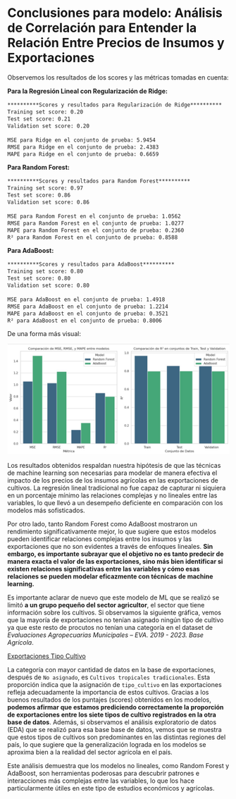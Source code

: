 # **Conclusiones para modelo: Análisis de Correlación para Entender la Relación Entre Precios de Insumos y Exportaciones**

Observemos los resultados de los scores y las métricas tomadas en cuenta:

**Para la Regresión Lineal con Regularización de Ridge:**

```
**********Scores y resultados para Regularización de Ridge**********
Training set score: 0.20
Test set score: 0.21
Validation set score: 0.20

MSE para Ridge en el conjunto de prueba: 5.9454
RMSE para Ridge en el conjunto de prueba: 2.4383
MAPE para Ridge en el conjunto de prueba: 0.6659

```

**Para Random Forest:**

```
**********Scores y resultados para Random Forest**********
Training set score: 0.97
Test set score: 0.86
Validation set score: 0.86

MSE para Random Forest en el conjunto de prueba: 1.0562
RMSE para Random Forest en el conjunto de prueba: 1.0277
MAPE para Random Forest en el conjunto de prueba: 0.2360
R² para Random Forest en el conjunto de prueba: 0.8588

```

**Para AdaBoost:**

```
**********Scores y resultados para AdaBoost**********
Training set score: 0.80
Test set score: 0.80
Validation set score: 0.80

MSE para AdaBoost en el conjunto de prueba: 1.4918
RMSE para AdaBoost en el conjunto de prueba: 1.2214
MAPE para AdaBoost en el conjunto de prueba: 0.3521
R² para AdaBoost en el conjunto de prueba: 0.8006
```
De una forma más visual:

![Métricas del Modelo](../metricas_modelo_1.jpg)

Los resultados obtenidos respaldan nuestra hipótesis de que las técnicas de machine learning son necesarias para modelar de manera efectiva el impacto de los precios de los insumos agrícolas en las exportaciones de cultivos. La regresión lineal tradicional no fue capaz de capturar ni siquiera en un porcentaje mínimo las relaciones complejas y no lineales entre las variables, lo que llevó a un desempeño deficiente en comparación con los modelos más sofisticados.

Por otro lado, tanto Random Forest como AdaBoost mostraron un rendimiento significativamente mejor, lo que sugiere que estos modelos pueden identificar relaciones complejas entre los insumos y las exportaciones que no son evidentes a través de enfoques lineales. **Sin embargo, es importante subrayar que el objetivo no es tanto predecir de manera exacta el valor de las exportaciones, sino más bien identificar si existen relaciones significativas entre las variables y cómo esas relaciones se pueden modelar eficazmente con técnicas de machine learning.**


Es importante aclarar de nuevo que este modelo de ML que se realizó se limitó **a un grupo pequeño del sector agricultor**, el sector que tiene información sobre los cultivos. Si observamos la siguiente gráfica, vemos que la mayoría de exportaciones no tenían asignado ningún tipo de cultivo ya que este resto de procutos no tenían una categoría en el dataset de *Evaluaciones Agropecuarias Municipales – EVA. 2019 - 2023. Base Agrícola*.

[Exportaciones Tipo Cultivo](../exportaciones_tipo_cultivo.jpg)


La categoría con mayor cantidad de datos en la base de exportaciones, después de `No asignado`, es `Cultivos tropicales tradicionales`. Esta proporción indica que la asignación de `tipo_cultivo` en las exportaciones refleja adecuadamente la importancia de estos cultivos. Gracias a los buenos resultados de los puntajes (scores) obtenidos en los modelos, **podemos afirmar que estamos prediciendo correctamente la proporción de exportaciones entre los siete tipos de cultivo registrados en la otra base de datos**. Además, si observamos el análisis exploratorio de datos (EDA) que se realizó para esa base base de datos, vemos que se muestra que estos tipos de cultivos son predominantes en las distintas regiones del país, lo que sugiere que la generalización lograda en los modelos se aproxima bien a la realidad del sector agrícola en el país.

Este análisis demuestra que los modelos no lineales, como Random Forest y AdaBoost, son herramientas poderosas para descubrir patrones e interacciones más complejas entre las variables, lo que los hace particularmente útiles en este tipo de estudios económicos y agrícolas.
